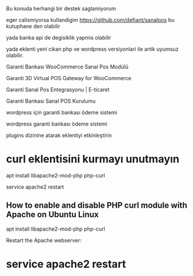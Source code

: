 Bu konuda herhangi bir destek saglamiyorum 

eger calismiyorsa kullandigim https://github.com/defiant/sanalpos bu kutuphane den olabilir

yada banka api de degisiklik yapmis olabilir 

yada eklenti yeni cikan php ve wordpress versiyonlari ile artik uyumsuz olabilir.

Garanti Bankası WooCommerce Sanal Pos Modülü

Garanti 3D Virtual POS Gateway for WooCommerce

Garanti Sanal Pos Entegrasyonu | E-ticaret

Garanti Bankası Sanal POS Kurulumu


wordpress için garanti bankası ödeme sistemi 

wordpress garanti bankası ödeme sistemi 

plugins dizinine atarak eklentiyi etkinleştirin

# curl eklentisini kurmayı unutmayın

apt install libapache2-mod-php php-curl

 service apache2 restart

## How to enable and disable PHP curl module with Apache on Ubuntu Linux

apt install libapache2-mod-php php-curl

Restart the Apache webserver:
# service apache2 restart
